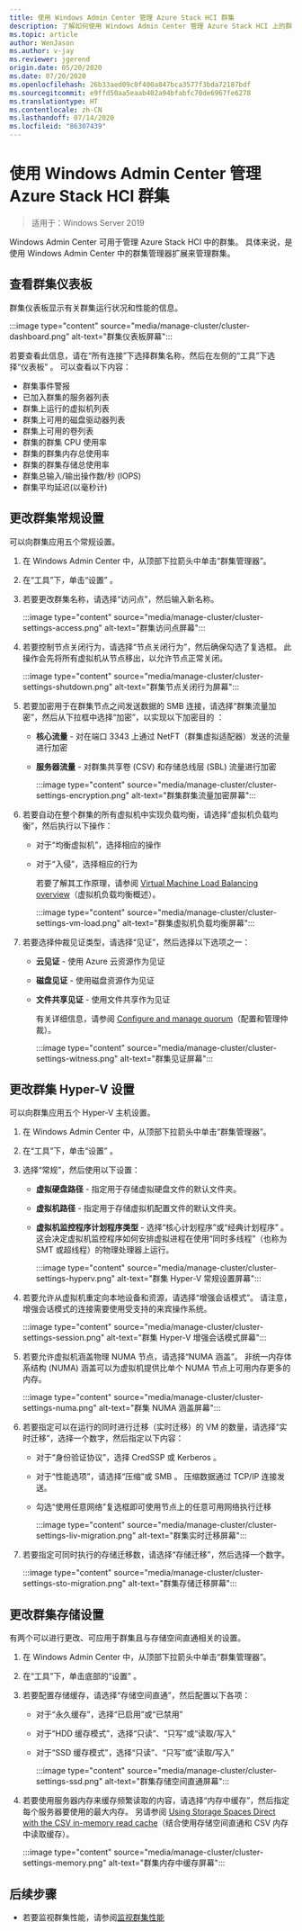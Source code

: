 ```yaml
---
title: 使用 Windows Admin Center 管理 Azure Stack HCI 群集
description: 了解如何使用 Windows Admin Center 管理 Azure Stack HCI 上的群集。
ms.topic: article
author: WenJason
ms.author: v-jay
ms.reviewer: jgerend
origin.date: 05/20/2020
ms.date: 07/20/2020
ms.openlocfilehash: 26b33aed09c0f400a847bca3577f3bda72187bdf
ms.sourcegitcommit: e9ffd50aa5eaab402a94bfabfc70de6967fe6278
ms.translationtype: HT
ms.contentlocale: zh-CN
ms.lasthandoff: 07/14/2020
ms.locfileid: "86307439"
---
```

# <a name="manage-azure-stack-hci-clusters-using-windows-admin-center"></a>使用 Windows Admin Center 管理 Azure Stack HCI 群集

> 适用于：Windows Server 2019

Windows Admin Center 可用于管理 Azure Stack HCI 中的群集。 具体来说，是使用 Windows Admin Center 中的群集管理器扩展来管理群集。

## <a name="view-the-cluster-dashboard"></a>查看群集仪表板

群集仪表板显示有关群集运行状况和性能的信息。

:::image type="content" source="media/manage-cluster/cluster-dashboard.png" alt-text="群集仪表板屏幕":::

若要查看此信息，请在“所有连接”下选择群集名称，然后在左侧的“工具”下选择“仪表板”  。 可以查看以下内容：

- 群集事件警报
- 已加入群集的服务器列表
- 群集上运行的虚拟机列表
- 群集上可用的磁盘驱动器列表
- 群集上可用的卷列表
- 群集的群集 CPU 使用率
- 群集的群集内存总使用率
- 群集的群集存储总使用率
- 群集总输入/输出操作数/秒 (IOPS)
- 群集平均延迟(以毫秒计)

## <a name="change-cluster-general-settings"></a>更改群集常规设置

可以向群集应用五个常规设置。

1. 在 Windows Admin Center 中，从顶部下拉箭头中单击“群集管理器”。
1. 在“工具”下，单击“设置” 。
1. 若要更改群集名称，请选择“访问点”，然后输入新名称。

    :::image type="content" source="media/manage-cluster/cluster-settings-access.png" alt-text="群集访问点屏幕":::

1. 若要控制节点关闭行为，请选择“节点关闭行为”，然后确保勾选了复选框。 此操作会先将所有虚拟机从节点移出，以允许节点正常关闭。

    :::image type="content" source="media/manage-cluster/cluster-settings-shutdown.png" alt-text="群集节点关闭行为屏幕":::

1. 若要加密用于在群集节点之间发送数据的 SMB 连接，请选择“群集流量加密”，然后从下拉框中选择“加密”，以实现以下加密目的 ：

   - **核心流量** - 对在端口 3343 上通过 NetFT（群集虚拟适配器）发送的流量进行加密

   - **服务器流量** - 对群集共享卷 (CSV) 和存储总线层 (SBL) 流量进行加密

        :::image type="content" source="media/manage-cluster/cluster-settings-encryption.png" alt-text="群集群集流量加密屏幕":::

1. 若要自动在整个群集的所有虚拟机中实现负载均衡，请选择“虚拟机负载均衡”，然后执行以下操作：

   - 对于“均衡虚拟机”，选择相应的操作
   - 对于“入侵”，选择相应的行为

     若要了解其工作原理，请参阅 [Virtual Machine Load Balancing overview](https://docs.microsoft.com/windows-server/failover-clustering/vm-load-balancing-overview)（虚拟机负载均衡概述）。

        :::image type="content" source="media/manage-cluster/cluster-settings-vm-load.png" alt-text="群集虚拟机负载均衡屏幕":::

1. 若要选择仲裁见证类型，请选择“见证”，然后选择以下选项之一：

   - **云见证** - 使用 Azure 云资源作为见证
   - **磁盘见证** - 使用磁盘资源作为见证
   - **文件共享见证** - 使用文件共享作为见证

        有关详细信息，请参阅 [Configure and manage quorum](https://docs.microsoft.com/windows-server/failover-clustering/manage-cluster-quorum)（配置和管理仲裁）。

        :::image type="content" source="media/manage-cluster/cluster-settings-witness.png" alt-text="群集见证屏幕":::

## <a name="change-cluster-hyper-v-settings"></a>更改群集 Hyper-V 设置

可以向群集应用五个 Hyper-V 主机设置。

1. 在 Windows Admin Center 中，从顶部下拉箭头中单击“群集管理器”。
1. 在“工具”下，单击“设置” 。
1. 选择“常规”，然后使用以下设置：

   - **虚拟硬盘路径** - 指定用于存储虚拟硬盘文件的默认文件夹。

   - **虚拟机路径** - 指定用于存储虚拟机配置文件的默认文件夹。

   - **虚拟机监控程序计划程序类型** - 选择“核心计划程序”或“经典计划程序” 。 这会决定虚拟机监控程序如何安排虚拟进程在使用“同时多线程”（也称为 SMT 或超线程）的物理处理器上运行。

        :::image type="content" source="media/manage-cluster/cluster-settings-hyperv.png" alt-text="群集 Hyper-V 常规设置屏幕":::

1. 若要允许从虚拟机重定向本地设备和资源，请选择“增强会话模式”。 请注意，增强会话模式的连接需要使用受支持的来宾操作系统。

    :::image type="content" source="media/manage-cluster/cluster-settings-session.png" alt-text="群集 Hyper-V 增强会话模式屏幕":::

1. 若要允许虚拟机涵盖物理 NUMA 节点，请选择“NUMA 涵盖”。 非统一内存体系结构 (NUMA) 涵盖可以为虚拟机提供比单个 NUMA 节点上可用内存更多的内存。

    :::image type="content" source="media/manage-cluster/cluster-settings-numa.png" alt-text="群集 NUMA 涵盖屏幕":::

1. 若要指定可以在运行的同时进行迁移（实时迁移）的 VM 的数量，请选择“实时迁移”，选择一个数字，然后指定以下内容：

   - 对于“身份验证协议”，选择 CredSSP 或 Kerberos  。

   - 对于“性能选项”，请选择“压缩”或 SMB  。 压缩数据通过 TCP/IP 连接发送。

   - 勾选“使用任意网络”复选框即可使用节点上的任意可用网络执行迁移

        :::image type="content" source="media/manage-cluster/cluster-settings-liv-migration.png" alt-text="群集实时迁移屏幕":::

1. 若要指定可同时执行的存储迁移数，请选择“存储迁移”，然后选择一个数字。

    :::image type="content" source="media/manage-cluster/cluster-settings-sto-migration.png" alt-text="群集存储迁移屏幕":::

## <a name="change-cluster-storage-settings"></a>更改群集存储设置

有两个可以进行更改、可应用于群集且与存储空间直通相关的设置。

1. 在 Windows Admin Center 中，从顶部下拉箭头中单击“群集管理器”。
1. 在“工具”下，单击底部的“设置” 。
1. 若要配置存储缓存，请选择“存储空间直通”，然后配置以下各项：

   - 对于“永久缓存”，选择“已启用”或“已禁用”  

   - 对于“HDD 缓存模式”，选择“只读”、“只写”或“读取/写入”   

   - 对于“SSD 缓存模式”，选择“只读”、“只写”或“读取/写入”   

        :::image type="content" source="media/manage-cluster/cluster-settings-ssd.png" alt-text="群集存储空间直通屏幕":::

1. 若要使用服务器内存来缓存频繁读取的内容，请选择“内存中缓存”，然后指定每个服务器要使用的最大内存。 另请参阅 [Using Storage Spaces Direct with the CSV in-memory read cache](https://docs.microsoft.com/windows-server/storage/storage-spaces/csv-cache)（结合使用存储空间直通和 CSV 内存中读取缓存）。

    :::image type="content" source="media/manage-cluster/cluster-settings-memory.png" alt-text="群集内存中缓存屏幕":::

## <a name="next-steps"></a>后续步骤

- 若要监视群集性能，请参阅[监视群集性能](/azure-stack/hci/get-started#monitor-cluster-performance-with-the-windows-admin-center-dashboard)